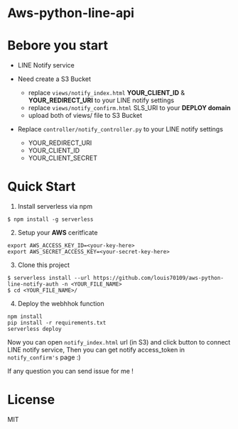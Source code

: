 # Aws-python-line-api

# Bebore you start

- LINE Notify service

- Need create a S3 Bucket

  - replace `views/notify_index.html` **YOUR_CLIENT_ID** & **YOUR_REDIRECT_URI** to your LINE notify settings
  - replace `views/notify_confirm.html` SLS_URI to your **DEPLOY domain**
  - upload both of views/ file to S3 Bucket

- Replace `controller/notify_controller.py` to your LINE notify settings
  - YOUR_REDIRECT_URI
  - YOUR_CLIENT_ID
  - YOUR_CLIENT_SECRET

# Quick Start

1. Install serverless via npm

```bash=
$ npm install -g serverless
```

2. Setup your **AWS** ceritficate

```bash=
export AWS_ACCESS_KEY_ID=<your-key-here>
export AWS_SECRET_ACCESS_KEY=<your-secret-key-here>
```

3. Clone this project

```bash=
$ serverless install --url https://github.com/louis70109/aws-python-line-notify-auth -n <YOUR_FILE_NAME>
$ cd <YOUR_FILE_NAME>/
```

4. Deploy the webhhok function

```bash=
npm install
pip install -r requirements.txt
serverless deploy
```

Now you can open `notify_index.html` url (in S3) and click button to connect LINE notify service,
Then you can get notify access_token in `notify_confirm's` page :)

If any question you can send issue for me !

# License

MIT
